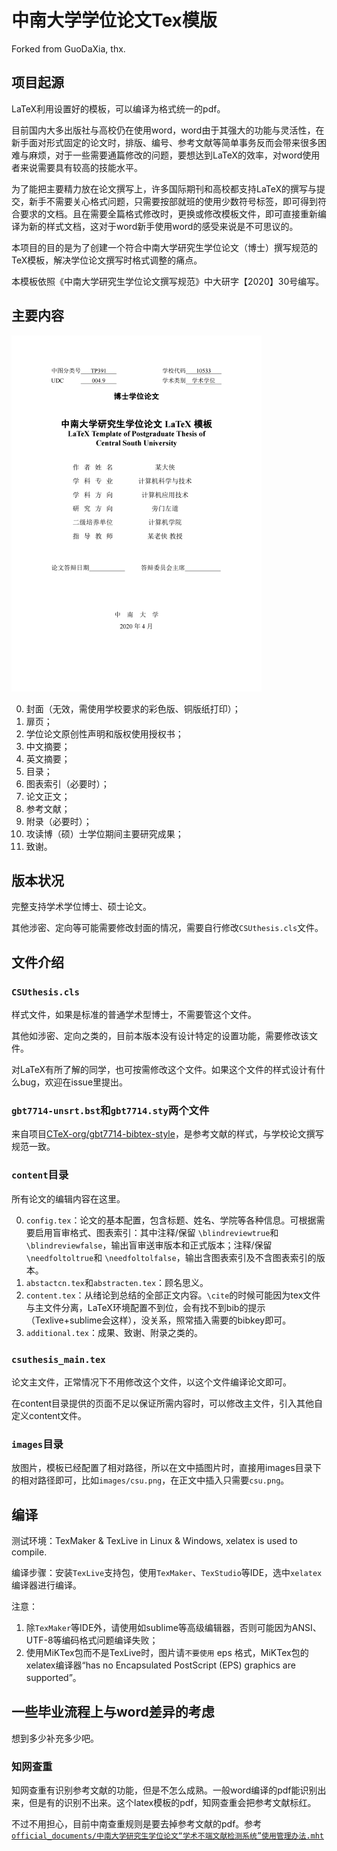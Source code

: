 # 中南大学学位论文Tex模版

Forked from GuoDaXia, thx.

## 项目起源

LaTeX利用设置好的模板，可以编译为格式统一的pdf。

目前国内大多出版社与高校仍在使用word，word由于其强大的功能与灵活性，在新手面对形式固定的论文时，排版、编号、参考文献等简单事务反而会带来很多困难与麻烦，对于一些需要通篇修改的问题，要想达到LaTeX的效率，对word使用者来说需要具有较高的技能水平。

为了能把主要精力放在论文撰写上，许多国际期刊和高校都支持LaTeX的撰写与提交，新手不需要关心格式问题，只需要按部就班的使用少数符号标签，即可得到符合要求的文档。且在需要全篇格式修改时，更换或修改模板文件，即可直接重新编译为新的样式文档，这对于word新手使用word的感受来说是不可思议的。

本项目的目的是为了创建一个符合中南大学研究生学位论文（博士）撰写规范的TeX模板，解决学位论文撰写时格式调整的痛点。

本模板依照《中南大学研究生学位论文撰写规范》中大研字【2020】30号编写。

## 主要内容

![cover](images/cover.png)

0. 封面（无效，需使用学校要求的彩色版、铜版纸打印）；
1. 扉页；
2. 学位论文原创性声明和版权使用授权书；
3. 中文摘要；
4. 英文摘要；
5. 目录；
6. 图表索引（必要时）；
7. 论文正文；
8. 参考文献；
9. 附录（必要时）；
10. 攻读博（硕）士学位期间主要研究成果；
11. 致谢。

## 版本状况

完整支持学术学位博士、硕士论文。

其他涉密、定向等可能需要修改封面的情况，需要自行修改`CSUthesis.cls`文件。

## 文件介绍

### `CSUthesis.cls`

样式文件，如果是标准的普通学术型博士，不需要管这个文件。

其他如涉密、定向之类的，目前本版本没有设计特定的设置功能，需要修改该文件。

对LaTeX有所了解的同学，也可按需修改这个文件。如果这个文件的样式设计有什么bug，欢迎在issue里提出。


### `gbt7714-unsrt.bst`和`gbt7714.sty`两个文件

来自项目[CTeX-org/gbt7714-bibtex-style](https://github.com/CTeX-org/gbt7714-bibtex-style)，是参考文献的样式，与学校论文撰写规范一致。


### `content`目录

所有论文的编辑内容在这里。

0. `config.tex`：论文的基本配置，包含标题、姓名、学院等各种信息。可根据需要启用盲审格式、图表索引：其中注释/保留 `\blindreviewtrue`和 `\blindreviewfalse`，输出盲审送审版本和正式版本；注释/保留 `\needfoltoltrue`和 `\needfoltolfalse`，输出含图表索引及不含图表索引的版本。
1. `abstactcn.tex`和`abstracten.tex`：顾名思义。
2. `content.tex`：从绪论到总结的全部正文内容。`\cite`的时候可能因为tex文件与主文件分离，LaTeX环境配置不到位，会有找不到bib的提示（Texlive+sublime会这样），没关系，照常插入需要的bibkey即可。
3. `additional.tex`：成果、致谢、附录之类的。


### `csuthesis_main.tex`

论文主文件，正常情况下不用修改这个文件，以这个文件编译论文即可。

在content目录提供的页面不足以保证所需内容时，可以修改主文件，引入其他自定义content文件。

### `images`目录

放图片，模板已经配置了相对路径，所以在文中插图片时，直接用images目录下的相对路径即可，比如`images/csu.png`，在正文中插入只需要`csu.png`。

## 编译

测试环境：TexMaker & TexLive in Linux & Windows, xelatex is used to compile.

编译步骤：安装`TexLive`支持包，使用`TexMaker`、`TexStudio`等IDE，选中`xelatex`编译器进行编译。

注意：
1. 除`TexMaker`等IDE外，请使用如sublime等高级编辑器，否则可能因为ANSI、UTF-8等编码格式问题编译失败；
2. 使用MiKTex包而不是TexLive时，图片请`不要使用` eps 格式，MiKTex包的xelatex编译器“has no Encapsulated PostScript (EPS) graphics are supported”。


## 一些毕业流程上与word差异的考虑

想到多少补充多少吧。

### 知网查重
知网查重有识别参考文献的功能，但是不怎么成熟。一般word编译的pdf能识别出来，但是有的识别不出来。这个latex模板的pdf，知网查重会把参考文献标红。

不过不用担心，目前中南查重规则是要去掉参考文献的pdf。参考[`official_documents/中南大学研究生学位论文“学术不端文献检测系统”使用管理办法.mht`](http://gra.its.csu.edu.cn/yjsy/pygl/wjtzxq54863_3_6.html)



